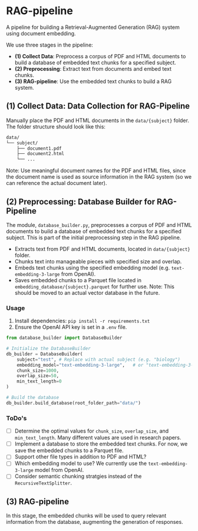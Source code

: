 # RAG-pipeline

A pipeline for building a Retrieval-Augmented Generation (RAG) system using document embedding.

We use three stages in the pipeline:

- **(1) Collect Data**: Preprocess a corpus of PDF and HTML documents to build a database of embedded text chunks for a specified subject.
- **(2) Preprocessing**: Extract text from documents and embed text chunks.
- **(3) RAG-pipeline**: Use the embedded text chunks to build a RAG system.

## (1) Collect Data: Data Collection for RAG-Pipeline

Manually place the PDF and HTML documents in the `data/{subject}` folder. The folder structure should look like this:

```bash
data/
└── subject/
    ├── document1.pdf
    ├── document2.html
    └── ...
```

Note: Use meaningful document names for the PDF and HTML files, since the document name is used as source information in the RAG system (so we can reference the actual document later).

## (2) Preprocessing: Database Builder for RAG-Pipeline

The module, `database_builder.py`, preprocesses a corpus of PDF and HTML documents to build a database of embedded text chunks for a specified subject. This is part of the initial preprocessing step in the RAG pipeline.

- Extracts text from PDF and HTML documents, located in `data/{subject}` folder.
- Chunks text into manageable pieces with specified size and overlap.
- Embeds text chunks using the specified embedding model (e.g. `text-embedding-3-large` from OpenAI).
- Saves embedded chunks to a Parquet file located in `embedding_database/{subject}.parquet` for further use. Note: This should be moved to an actual vector database in the future.

### Usage

1. Install dependencies: `pip install -r requirements.txt`
2. Ensure the OpenAI API key is set in a `.env` file.

```python
from database_builder import DatabaseBuilder

# Initialize the DatabaseBuilder
db_builder = DatabaseBuilder(
    subject="test", # Replace with actual subject (e.g. "biology")
    embedding_model="text-embedding-3-large",   # or "text-embedding-3-small"
    chunk_size=1000,
    overlap_size=50,
    min_text_length=0
)

# Build the database
db_builder.build_database(root_folder_path="data/")
```

### ToDo's

- [ ] Determine the optimal values for `chunk_size`, `overlap_size`, and `min_text_length`. Many different values are used in research papers.
- [ ] Implement a database to store the embedded text chunks. For now, we save the embedded chunks to a Parquet file.
- [ ] Support other file types in addition to PDF and HTML?
- [ ] Which embedding model to use? We currently use the `text-embedding-3-large` model from OpenAI.
- [ ] Consider semantic chunking stratgies instead of the `RecursiveTextSplitter`.

## (3) RAG-pipeline

In this stage, the embedded chunks will be used to query relevant information from the database, augmenting the generation of responses.
